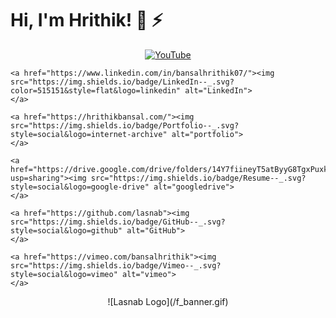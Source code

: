 # Hi, I'm Hrithik! 👋 ⚡

<p align="center">
    <a href="https://www.youtube.com/user/MrHrithik7"><img src="https://img.shields.io/badge/YouTube--_.svg?style=social&logo=youtube" alt="YouTube"></a>

    <a href="https://www.linkedin.com/in/bansalhrithik07/"><img src="https://img.shields.io/badge/LinkedIn--_.svg?color=515151&style=flat&logo=linkedin" alt="LinkedIn">
    </a>

    <a href="https://hrithikbansal.com/"><img src="https://img.shields.io/badge/Portfolio--_.svg?style=social&logo=internet-archive" alt="portfolio">
    </a>

    <a href="https://drive.google.com/drive/folders/14Y7fiineyT5atByyG8TgxPuxkhCTzcxt?usp=sharing"><img src="https://img.shields.io/badge/Resume--_.svg?style=social&logo=google-drive" alt="googledrive">
    </a>

    <a href="https://github.com/lasnab"><img src="https://img.shields.io/badge/GitHub--_.svg?style=social&logo=github" alt="GitHub">
    </a>

    <a href="https://vimeo.com/bansalhrithik"><img src="https://img.shields.io/badge/Vimeo--_.svg?style=social&logo=vimeo" alt="vimeo">
    </a>
</p>

<p align="center"> ![Lasnab Logo](/f_banner.gif) </p>



<!--
**lasnab/lasnab** is a ✨ _special_ ✨ repository because its `README.md` (this file) appears on your GitHub profile.

Here are some ideas to get you started:

- 🔭 I’m currently working on ...
- 🌱 I’m currently learning ...
- 👯 I’m looking to collaborate on ...
- 🤔 I’m looking for help with ...
- 💬 Ask me about ...
- 📫 How to reach me: ...
- 😄 Pronouns: ...
- ⚡ Fun fact: ...
-->
